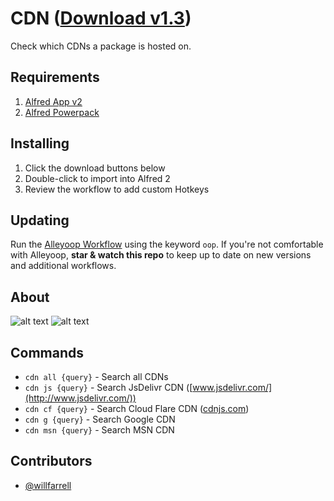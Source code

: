 CDN ([Download v1.3](https://raw.github.com/willfarrell/alfred-cdn-workflow/master/CDN.alfredworkflow))
=====================

Check which CDNs a package is hosted on.

## Requirements
1. [Alfred App v2](http://www.alfredapp.com/#download)
1. [Alfred Powerpack](https://buy.alfredapp.com/)

## Installing
1. Click the download buttons below
2. Double-click to import into Alfred 2
3. Review the workflow to add custom Hotkeys

## Updating
Run the [Alleyoop Workflow](http://www.alfredforum.com/topic/1582-alleyoop-update-alfred-workflows/) using the keyword `oop`. If you're not comfortable with Alleyoop, **star & watch this repo** to keep up to date on new versions and additional workflows.

## About

![alt text][all]
![alt text][cloudflare]

## Commands
- `cdn all {query}` - Search all CDNs
- `cdn js {query}` - Search JsDelivr CDN ([www.jsdelivr.com/](http://www.jsdelivr.com/))
- `cdn cf {query}` - Search Cloud Flare CDN ([cdnjs.com](http://cdnjs.com))
- `cdn g {query}` - Search Google CDN
- `cdn msn {query}` - Search MSN CDN

## Contributors
- [@willfarrell](https://github.com/willfarrell)

[all]: ./screenshots/all.png "Sample Options"
[cloudflare]: ./screenshots/cloudflare.png "Sample CloudFlare Search"